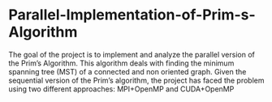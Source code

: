 # Parallel-Implementation-of-Prim-s-Algorithm
The goal of the project is to implement and analyze the parallel version of the Prim’s Algorithm. This algorithm deals with finding the minimum spanning tree (MST) of a connected and non oriented graph. Given the sequential version of the Prim’s algorithm, the project has faced the problem using two different approaches: MPI+OpenMP and CUDA+OpenMP
